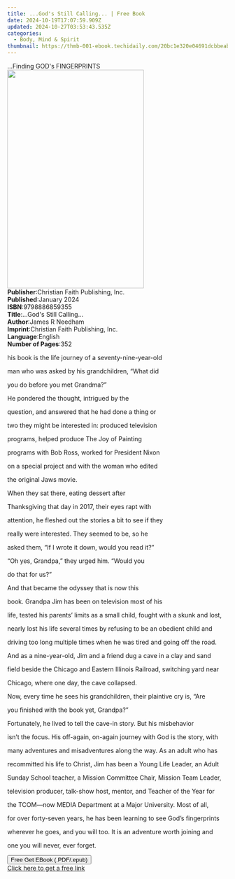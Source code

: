 ```yaml
---
title: ...God's Still Calling... | Free Book
date: 2024-10-19T17:07:59.909Z
updated: 2024-10-27T03:53:43.535Z
categories:
  - Body, Mind & Spirit
thumbnail: https://thmb-001-ebook.techidaily.com/20bc1e320e04691dcbbeab3d9471550183629369cc8425cc5a5b9eebb0214cd7.jpg
---
```

<main id="book-container">
  <div class="flex flex-col">
    <div class="book-brief flex-1 py-6 px-4 sm:p-6 md:py-10 md:px-8">
      <!-- brief-->
      <div class="book-brief-main">...Finding GOD's FINGERPRINTS</div>
    </div>
    <div
      class="book-meta-info flex-1 grid gap-4 col-start-1 col-end-3 row-start-1 sm:mb-6 sm:grid-cols-4 lg:gap-6 lg:col-start-2 lg:row-end-6 lg:row-span-6 lg:mb-0"
    >
      <div
        class="book-meta-info-left place-content-center mt-4 p-4 text-sm leading-6 col-start-2 col-span-2 dark:text-slate-400"
      >
        <img
          class="w-full h-500 object-cover rounded-lg sm:h-255 sm:col-span-2 lg:col-span-full"
          src="https://img-001-ebook.techidaily.com/1dcece973aa519f96eaf66eb06c47df47e58431817b48aae4e71819ceef2c9fa.jpg"
          alt=""
          width="312"
          height="500"
        />
      </div>
      <div
        class="book-meta-info-right mt-2 col-start-1 row-start-2 col-span-3 self-center"
      >
        <!-- meta data  -->
        <div class="flex flex-col px-4 md:px-8">
          <div class="flex-1">
            <strong>Publisher</strong>:<span class="px-2"
              >Christian Faith Publishing, Inc.</span
            >
          </div>
          <div class="flex-1">
            <strong>Published</strong>:<span class="px-2">January 2024</span>
          </div>
          <div class="flex-1">
            <strong>ISBN</strong>:<span class="px-2">9798886859355</span>
          </div>
          <div class="flex-1">
            <strong>Title</strong>:<span class="px-2"
              >...God&#39;s Still Calling...</span
            >
          </div>
          <div class="flex-1">
            <strong>Author</strong>:<span class="px-2">James R Needham</span>
          </div>
          <div class="flex-1">
            <strong>Imprint</strong>:<span class="px-2"
              >Christian Faith Publishing, Inc.</span
            >
          </div>
          <div class="flex-1">
            <strong>Language</strong>:<span class="px-2">English</span>
          </div>
          <div class="flex-1">
            <strong>Number of Pages</strong>:<span class="px-2">352</span>
          </div>
        </div>
      </div>
    </div>
    <div class="book-description flex-1 py-6 px-4 sm:p-6 md:py-10 md:px-8">
      <div class="book-description-main">
        <div accordion-content="" id="description">
          <p>his book is the life journey of a seventy-nine-year-old</p>
          <p>man who was asked by his grandchildren, “What did</p>
          <p>you do before you met Grandma?”</p>
          <p>He pondered the thought, intrigued by the</p>
          <p>question, and answered that he had done a thing or</p>
          <p>two they might be interested in: produced television</p>
          <p>programs, helped produce The Joy of Painting</p>
          <p>programs with Bob Ross, worked for President Nixon</p>
          <p>on a special project and with the woman who edited</p>
          <p>the original Jaws movie.</p>
          <p>When they sat there, eating dessert after</p>
          <p>Thanksgiving that day in 2017, their eyes rapt with</p>
          <p>attention, he fleshed out the stories a bit to see if they</p>
          <p>really were interested. They seemed to be, so he</p>
          <p>asked them, “If I wrote it down, would you read it?”</p>
          <p>“Oh yes, Grandpa,” they urged him. “Would you</p>
          <p>do that for us?”</p>
          <p>And that became the odyssey that is now this</p>
          <p>book. Grandpa Jim has been on television most of his</p>
          <p>
            life, tested his parents’ limits as a small child, fought with a
            skunk and lost,
          </p>
          <p>
            nearly lost his life several times by refusing to be an obedient
            child and
          </p>
          <p>
            driving too long multiple times when he was tired and going off the
            road.
          </p>
          <p>
            And as a nine-year-old, Jim and a friend dug a cave in a clay and
            sand
          </p>
          <p>
            field beside the Chicago and Eastern Illinois Railroad, switching
            yard near
          </p>
          <p>Chicago, where one day, the cave collapsed.</p>
          <p>
            Now, every time he sees his grandchildren, their plaintive cry is,
            “Are
          </p>
          <p>you finished with the book yet, Grandpa?”</p>
          <p>
            Fortunately, he lived to tell the cave-in story. But his misbehavior
          </p>
          <p>
            isn’t the focus. His off-again, on-again journey with God is the
            story, with
          </p>
          <p>
            many adventures and misadventures along the way. As an adult who has
          </p>
          <p>
            recommitted his life to Christ, Jim has been a Young Life Leader, an
            Adult
          </p>
          <p>
            Sunday School teacher, a Mission Committee Chair, Mission Team
            Leader,
          </p>
          <p>
            television producer, talk-show host, mentor, and Teacher of the Year
            for
          </p>
          <p>
            the TCOM—now MEDIA Department at a Major University. Most of all,
          </p>
          <p>
            for over forty-seven years, he has been learning to see God’s
            fingerprints
          </p>
          <p>
            wherever he goes, and you will too. It is an adventure worth joining
            and
          </p>
          <p>one you will never, ever forget.</p>
        </div>
        <div class="accordion-fader"></div>
      </div>
    </div>
    <div class="book-excerpts flex-1 py-6 px-4 sm:p-6 md:py-10 md:px-8"></div>
    <div
      class="book-about-author flex-1 py-6 px-4 sm:p-6 md:py-10 md:px-8"
    ></div>
    <div class="book-free-get flex-1 py-6 px-4 sm:p-6 md:py-10 md:px-8">
      <button
        id="btn-free-get"
        class="bg-blue-500 hover:bg-blue-700 text-white font-bold py-2 px-4 rounded"
      >
        Free Get EBook (.PDF/.epub)
      </button>
      <div id="countdown-display" class="px-2 text-lg mt-2"></div>
      <a
        id="free-link"
        class="hidden bg-blue-500 hover:bg-blue-700 text-white font-bold py-2 px-4 rounded"
        href="https://www.ebooks.com/en-us/book/211221693/god-s-still-calling/james-r-needham/"
        target="_blank"
        >Click here to get a free link</a
      >
    </div>
    <script>
      let countdownTime = 0;
      let countdownInterval = null;
      document
        .getElementById('btn-free-get')
        .addEventListener('click', startCountdown);
      function startCountdown() {
        countdownTime = new Date().getTime() + 60000 * 3;
        countdownInterval = setInterval(updateCountdown, 1000);
        document.getElementById('btn-free-get').disabled = true;
        document
          .getElementById('btn-free-get')
          .classList.add('bg-gray-500', 'cursor-not-allowed');
      }
      function updateCountdown() {
        let currentTime = new Date().getTime();
        let timeLeft = countdownTime - currentTime;
        let secondsLeft = Math.floor(timeLeft / 1000);
        document.getElementById('countdown-display').innerHTML =
          `Remaining time: ${secondsLeft} seconds.`;
        if (secondsLeft <= 0) {
          clearInterval(countdownInterval);
          document.getElementById('btn-free-get').classList.add('hidden');
          document.getElementById('free-link').classList.remove('hidden');
          document.getElementById('countdown-display').innerHTML = '';
        }
      }
    </script>
  </div>
</main>

<ins class="adsbygoogle"
      style="display:block"
      data-ad-client="ca-pub-7571918770474297"
      data-ad-slot="8358498916"
      data-ad-format="auto"
      data-full-width-responsive="true"></ins>
    